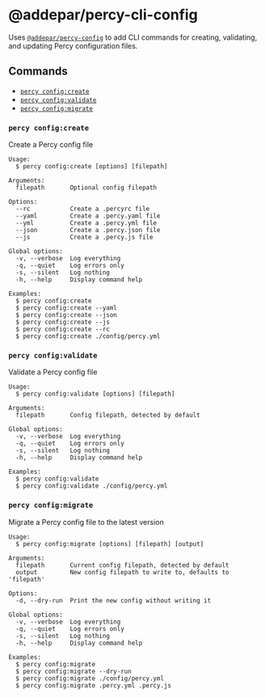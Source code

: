 # @addepar/percy-cli-config

Uses [`@addepar/percy-config`](/packages/config) to add CLI commands for creating, validating, and updating
Percy configuration files.

## Commands
<!-- commands -->
* [`percy config:create`](#percy-configcreate)
* [`percy config:validate`](#percy-configvalidate)
* [`percy config:migrate`](#percy-configmigrate)

### `percy config:create`

Create a Percy config file

```
Usage:
  $ percy config:create [options] [filepath]

Arguments:
  filepath       Optional config filepath

Options:
  --rc           Create a .percyrc file
  --yaml         Create a .percy.yaml file
  --yml          Create a .percy.yml file
  --json         Create a .percy.json file
  --js           Create a .percy.js file

Global options:
  -v, --verbose  Log everything
  -q, --quiet    Log errors only
  -s, --silent   Log nothing
  -h, --help     Display command help

Examples:
  $ percy config:create
  $ percy config:create --yaml
  $ percy config:create --json
  $ percy config:create --js
  $ percy config:create --rc
  $ percy config:create ./config/percy.yml
```

### `percy config:validate`

Validate a Percy config file

```
Usage:
  $ percy config:validate [options] [filepath]

Arguments:
  filepath       Config filepath, detected by default

Global options:
  -v, --verbose  Log everything
  -q, --quiet    Log errors only
  -s, --silent   Log nothing
  -h, --help     Display command help

Examples:
  $ percy config:validate
  $ percy config:validate ./config/percy.yml
```

### `percy config:migrate`

Migrate a Percy config file to the latest version

```
Usage:
  $ percy config:migrate [options] [filepath] [output]

Arguments:
  filepath       Current config filepath, detected by default
  output         New config filepath to write to, defaults to 'filepath'

Options:
  -d, --dry-run  Print the new config without writing it

Global options:
  -v, --verbose  Log everything
  -q, --quiet    Log errors only
  -s, --silent   Log nothing
  -h, --help     Display command help

Examples:
  $ percy config:migrate
  $ percy config:migrate --dry-run
  $ percy config:migrate ./config/percy.yml
  $ percy config:migrate .percy.yml .percy.js
```
<!-- commandsstop -->
